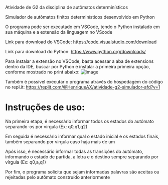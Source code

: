 Atividade de G2 da disciplina de autômatos determinísticos

Simulador de autômatos finitos determinísticos desenvolvido em Python

O programa pode ser executado em VSCode, tendo o Python instalado em sua máquina e a extensão da linguagem no VScode

Link para download do VSCode: https://code.visualstudio.com/download

Link para download do Python: https://www.python.org/downloads/

Para instalar a extensão no VSCode, basta acessar a aba de extensions dentro da IDE, buscar por Python e instalar a primeira primeira opção, conforme mostrado no print abaixo:
![image](https://github.com/HenriqueAX/simulador-afd-py/assets/15336118/be03c453-5b0c-4f8f-9cb5-bbbe9de825bb)

Também é possível executar o programa através do hospedagem do código no repl.it: https://replit.com/@HenriqueAX/atividade-g2-simulador-afd?v=1

# Instruções de uso:

Na primeira etapa, é necessário informar todos os estados do autômato separando-os por vírgula (Ex: q0,q1,q2)

Em seguida é necessário informar qual o estado inicial e os estados finais, também separando por virgula caso haja mais de um

Após isso, é necessário informar todas as transições do autômato, informando o estado de partida, a letra e o destino sempre separando por vírgula (Ex: q0,a,q1)

Por fim, o programa solicita que sejam informadas palavras são aceitas ou rejeitadas pelo autômato construído anteriormente
